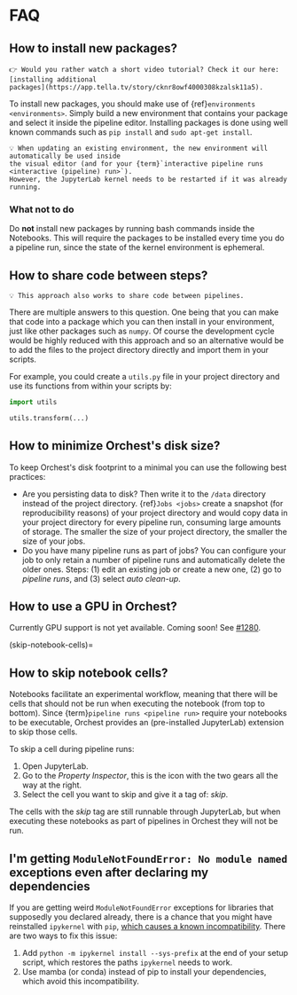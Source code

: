 # FAQ

## How to install new packages?

```{tip}
👉 Would you rather watch a short video tutorial? Check it our here: [installing additional
packages](https://app.tella.tv/story/cknr8owf4000308kzalsk11a5).
```

To install new packages, you should make use of {ref}`environments <environments>`. Simply build a
new environment that contains your package and select it inside the pipeline editor. Installing
packages is done using well known commands such as `pip install` and `sudo apt-get install`.

```{note}
💡 When updating an existing environment, the new environment will automatically be used inside
the visual editor (and for your {term}`interactive pipeline runs <interactive (pipeline) run>`).
However, the JupyterLab kernel needs to be restarted if it was already running.
```

### What not to do

Do **not** install new packages by running bash commands inside the Notebooks. This will require the
packages to be installed every time you do a pipeline run, since the state of the kernel environment
is ephemeral.

## How to share code between steps?

```{note}
💡 This approach also works to share code between pipelines.
```

There are multiple answers to this question. One being that you can make that code into a package
which you can then install in your environment, just like other packages such as `numpy`. Of
course the development cycle would be highly reduced with this approach and so an alternative would
be to add the files to the project directory directly and import them in your scripts.

For example, you could create a `utils.py` file in your project directory and use its functions
from within your scripts by:

```python
import utils

utils.transform(...)
```

## How to minimize Orchest's disk size?

To keep Orchest's disk footprint to a minimal you can use the following best practices:

- Are you persisting data to disk? Then write it to the `/data` directory instead of the project
  directory. {ref}`Jobs <jobs>` create a snapshot (for reproducibility reasons) of your project
  directory and would copy data in your project directory for every pipeline run, consuming large
  amounts of storage. The smaller the size of your project directory, the smaller the size of your
  jobs.
- Do you have many pipeline runs as part of jobs? You can configure your job to only retain a
  number of pipeline runs and automatically delete the older ones. Steps: (1) edit an existing job
  or create a new one, (2) go to _pipeline runs_, and (3) select _auto clean-up_.

## How to use a GPU in Orchest?

Currently GPU support is not yet available. Coming soon! See
[#1280](https://github.com/TapTarget/TTO/issues/1280).

(skip-notebook-cells)=

## How to skip notebook cells?

Notebooks facilitate an experimental workflow, meaning that there will be cells that should not be
run when executing the notebook (from top to bottom). Since {term}`pipeline runs <pipeline run>`
require your notebooks to be executable, Orchest provides an (pre-installed JupyterLab) extension
to skip those cells.

To skip a cell during pipeline runs:

1. Open JupyterLab.
2. Go to the _Property Inspector_, this is the icon with the two gears all the way at the right.
3. Select the cell you want to skip and give it a tag of: _skip_.

The cells with the _skip_ tag are still runnable through JupyterLab, but when executing these
notebooks as part of pipelines in Orchest they will not be run.

## I'm getting `ModuleNotFoundError: No module named` exceptions even after declaring my dependencies

If you are getting weird `ModuleNotFoundError` exceptions
for libraries that supposedly you declared already,
there is a chance that you might have reinstalled `ipykernel` with `pip`,
[which causes a known incompatibility].
There are two ways to fix this issue:

1. Add `python -m ipykernel install --sys-prefix` at the end of your setup script,
   which restores the paths `ipykernel` needs to work.
2. Use mamba (or conda) instead of pip to install your dependencies,
   which avoid this incompatibility.

[which causes a known incompatibility]: https://github.com/TapTarget/TTO/issues/425
